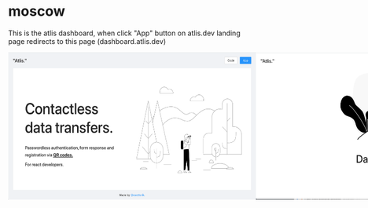 # moscow

This is the atlis dashboard, when click "App" button on atlis.dev landing page redirects to this page (dashboard.atlis.dev)


<div style="display:flex;">
  <img alt="atlis landing page" src="./img/atlis_home.png" height="300">
  <img alt="dashboard sign in" src="./img/dashboard.png" height="300">
  <img alt="connect with atlis" src="./img/connect_with_atlis.png" height="300">
  <img alt="empty dashboard" src="./img/empty_home_dashboard.png" height="300">
  <img alt="dashboard" src="./img/dashboard_home.png" height="300">
  <img alt="create api key" src="./img/create_api_key.png" height="300">
  <img alt="whitelist" src="./img/whitelist.png" height="300">
</div>
